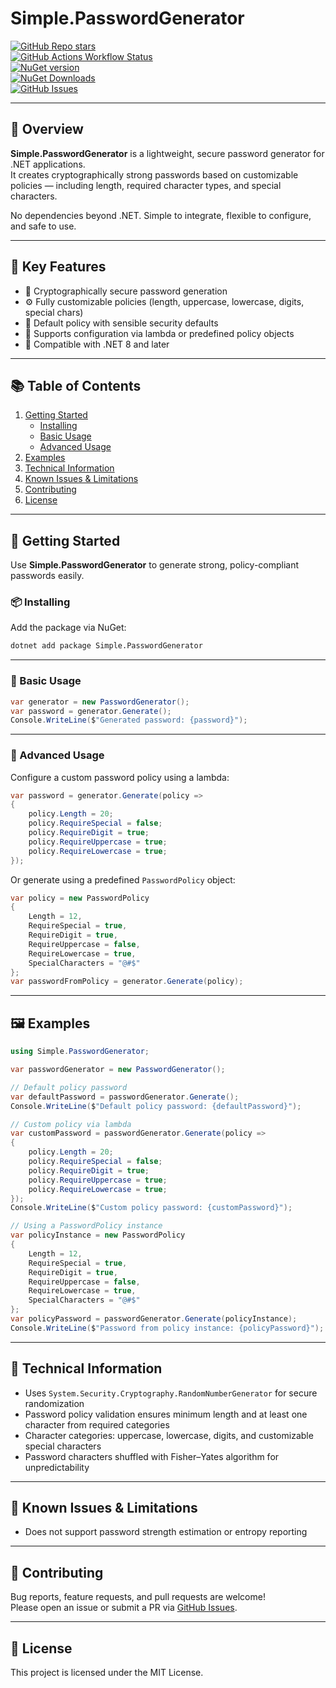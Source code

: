 
# Simple.PasswordGenerator

[![GitHub Repo stars](https://img.shields.io/github/stars/henkla/Simple.PasswordGenerator)](https://github.com/henkla/Simple.PasswordGenerator/stargazers)  
[![GitHub Actions Workflow Status](https://img.shields.io/github/actions/workflow/status/henkla/Simple.PasswordGenerator/nuget-package.yml)](https://github.com/henkla/Simple.PasswordGenerator/actions)  
[![NuGet version](https://img.shields.io/nuget/v/Simple.PasswordGenerator.svg?style=flat-square)](https://www.nuget.org/packages/Simple.PasswordGenerator/)  
[![NuGet Downloads](https://img.shields.io/nuget/dt/Simple.PasswordGenerator)](https://www.nuget.org/packages/Simple.PasswordGenerator/)  
[![GitHub Issues](https://img.shields.io/github/issues/henkla/Simple.PasswordGenerator)](https://github.com/henkla/Simple.PasswordGenerator/issues)

---

## 🚀 Overview

**Simple.PasswordGenerator** is a lightweight, secure password generator for .NET applications.  
It creates cryptographically strong passwords based on customizable policies — including length, required character types, and special characters.

No dependencies beyond .NET. Simple to integrate, flexible to configure, and safe to use.

---

## 🔑 Key Features

- 🔐 Cryptographically secure password generation
- ⚙️ Fully customizable policies (length, uppercase, lowercase, digits, special chars)
- 🎯 Default policy with sensible security defaults
- 🔄 Supports configuration via lambda or predefined policy objects
- 🧩 Compatible with .NET 8 and later

---

## 📚 Table of Contents

1. [Getting Started](#getting-started)
    - [Installing](#installing)
    - [Basic Usage](#basic-usage)
    - [Advanced Usage](#advanced-usage)
2. [Examples](#examples)
3. [Technical Information](#technical-information)
4. [Known Issues & Limitations](#known-issues--limitations)
5. [Contributing](#contributing)
6. [License](#license)

---

## 🚦 Getting Started

Use **Simple.PasswordGenerator** to generate strong, policy-compliant passwords easily.

### 📦 Installing

Add the package via NuGet:

```bash
dotnet add package Simple.PasswordGenerator
```

---

### 🧪 Basic Usage

```csharp
var generator = new PasswordGenerator();
var password = generator.Generate();
Console.WriteLine($"Generated password: {password}");
```

---

### 🎯 Advanced Usage

Configure a custom password policy using a lambda:

```csharp
var password = generator.Generate(policy =>
{
    policy.Length = 20;
    policy.RequireSpecial = false;
    policy.RequireDigit = true;
    policy.RequireUppercase = true;
    policy.RequireLowercase = true;
});
```

Or generate using a predefined `PasswordPolicy` object:

```csharp
var policy = new PasswordPolicy
{
    Length = 12,
    RequireSpecial = true,
    RequireDigit = true,
    RequireUppercase = false,
    RequireLowercase = true,
    SpecialCharacters = "@#$"
};
var passwordFromPolicy = generator.Generate(policy);
```

---

## 🖼️ Examples

```csharp
using Simple.PasswordGenerator;

var passwordGenerator = new PasswordGenerator();

// Default policy password
var defaultPassword = passwordGenerator.Generate();
Console.WriteLine($"Default policy password: {defaultPassword}");

// Custom policy via lambda
var customPassword = passwordGenerator.Generate(policy =>
{
    policy.Length = 20;
    policy.RequireSpecial = false;
    policy.RequireDigit = true;
    policy.RequireUppercase = true;
    policy.RequireLowercase = true;
});
Console.WriteLine($"Custom policy password: {customPassword}");

// Using a PasswordPolicy instance
var policyInstance = new PasswordPolicy
{
    Length = 12,
    RequireSpecial = true,
    RequireDigit = true,
    RequireUppercase = false,
    RequireLowercase = true,
    SpecialCharacters = "@#$"
};
var policyPassword = passwordGenerator.Generate(policyInstance);
Console.WriteLine($"Password from policy instance: {policyPassword}");
```

---

## 🔬 Technical Information

- Uses `System.Security.Cryptography.RandomNumberGenerator` for secure randomization
- Password policy validation ensures minimum length and at least one character from required categories
- Character categories: uppercase, lowercase, digits, and customizable special characters
- Password characters shuffled with Fisher–Yates algorithm for unpredictability

---

## 🐞 Known Issues & Limitations

- Does not support password strength estimation or entropy reporting

---

## 🤝 Contributing

Bug reports, feature requests, and pull requests are welcome!  
Please open an issue or submit a PR via [GitHub Issues](https://github.com/henkla/Simple.PasswordGenerator/issues).

---

## 📄 License

This project is licensed under the MIT License.
